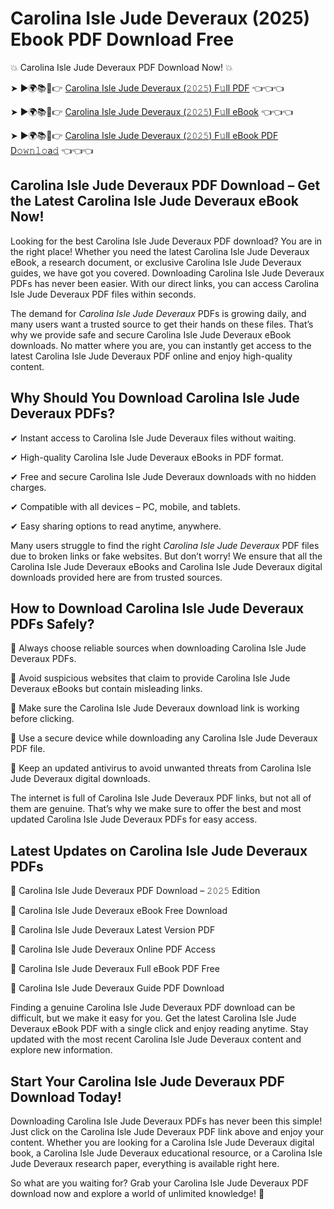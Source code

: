 # Carolina Isle Jude Deveraux (2025) Ebook PDF Download Free

💥 Carolina Isle Jude Deveraux PDF Download Now! 💥

➤ ►🌍📚📱👉 [Carolina Isle Jude Deveraux (𝟸𝟶𝟸𝟻) F𝚞ll PDF](https://getpdf.xyz/carolina-isle-jude-deveraux) 👈👈👈


➤ ►🌍📚📱👉 [Carolina Isle Jude Deveraux (𝟸𝟶𝟸𝟻) F𝚞ll eBook](https://getpdf.xyz/carolina-isle-jude-deveraux) 👈👈👈


➤ ►🌍📚📱👉 [Carolina Isle Jude Deveraux (𝟸𝟶𝟸𝟻) F𝚞ll eBook PDF D𝚘𝚠𝚗𝚕𝚘a𝚍](https://getpdf.xyz/carolina-isle-jude-deveraux) 👈👈👈


## Carolina Isle Jude Deveraux PDF Download – Get the Latest Carolina Isle Jude Deveraux eBook Now!

Looking for the best Carolina Isle Jude Deveraux PDF download? You are in the right place! Whether you need the latest Carolina Isle Jude Deveraux eBook, a research document, or exclusive Carolina Isle Jude Deveraux guides, we have got you covered. Downloading Carolina Isle Jude Deveraux PDFs has never been easier. With our direct links, you can access Carolina Isle Jude Deveraux PDF files within seconds.

The demand for *Carolina Isle Jude Deveraux* PDFs is growing daily, and many users want a trusted source to get their hands on these files. That’s why we provide safe and secure Carolina Isle Jude Deveraux eBook downloads. No matter where you are, you can instantly get access to the latest Carolina Isle Jude Deveraux PDF online and enjoy high-quality content.

## Why Should You Download Carolina Isle Jude Deveraux PDFs?

✔ Instant access to Carolina Isle Jude Deveraux files without waiting.

✔ High-quality Carolina Isle Jude Deveraux eBooks in PDF format.

✔ Free and secure Carolina Isle Jude Deveraux downloads with no hidden charges.

✔ Compatible with all devices – PC, mobile, and tablets.

✔ Easy sharing options to read anytime, anywhere.

Many users struggle to find the right *Carolina Isle Jude Deveraux* PDF files due to broken links or fake websites. But don’t worry! We ensure that all the Carolina Isle Jude Deveraux eBooks and Carolina Isle Jude Deveraux digital downloads provided here are from trusted sources.

## How to Download Carolina Isle Jude Deveraux PDFs Safely?

📌 Always choose reliable sources when downloading Carolina Isle Jude Deveraux PDFs.

📌 Avoid suspicious websites that claim to provide Carolina Isle Jude Deveraux eBooks but contain misleading links.

📌 Make sure the Carolina Isle Jude Deveraux download link is working before clicking.

📌 Use a secure device while downloading any Carolina Isle Jude Deveraux PDF file.

📌 Keep an updated antivirus to avoid unwanted threats from Carolina Isle Jude Deveraux digital downloads.

The internet is full of Carolina Isle Jude Deveraux PDF links, but not all of them are genuine. That’s why we make sure to offer the best and most updated Carolina Isle Jude Deveraux PDFs for easy access.

## Latest Updates on Carolina Isle Jude Deveraux PDFs

🔹 Carolina Isle Jude Deveraux PDF Download – 𝟸𝟶𝟸𝟻 Edition

🔹 Carolina Isle Jude Deveraux eBook Free Download

🔹 Carolina Isle Jude Deveraux Latest Version PDF

🔹 Carolina Isle Jude Deveraux Online PDF Access

🔹 Carolina Isle Jude Deveraux Full eBook PDF Free

🔹 Carolina Isle Jude Deveraux Guide PDF Download

Finding a genuine Carolina Isle Jude Deveraux PDF download can be difficult, but we make it easy for you. Get the latest Carolina Isle Jude Deveraux eBook PDF with a single click and enjoy reading anytime. Stay updated with the most recent Carolina Isle Jude Deveraux content and explore new information.

## Start Your Carolina Isle Jude Deveraux PDF Download Today!

Downloading Carolina Isle Jude Deveraux PDFs has never been this simple! Just click on the Carolina Isle Jude Deveraux PDF link above and enjoy your content. Whether you are looking for a Carolina Isle Jude Deveraux digital book, a Carolina Isle Jude Deveraux educational resource, or a Carolina Isle Jude Deveraux research paper, everything is available right here.

So what are you waiting for? Grab your Carolina Isle Jude Deveraux PDF download now and explore a world of unlimited knowledge! 🚀